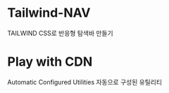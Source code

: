 # Tailwind-NAV
TAILWIND CSS로 반응형 탐색바 만들기

# Play with CDN
Automatic Configured Utilities
자동으로 구성된 유틸리티